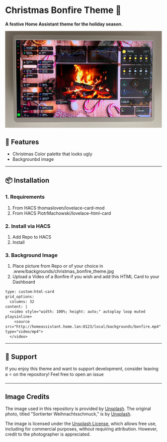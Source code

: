 # Christmas Bonfire Theme 🎄  
**A festive Home Assistant theme for the holiday season.**  

![Preview](https://raw.githubusercontent.com/chriopter/christmas-bonfire-theme/main/images/Example%20Picture.png)  

## 🎁 Features
- Christmas Color palette that looks ugly
- Backgrounbd image

---

## 📦 Installation

### 1. Requirements
1. From HACS thomasloven/lovelace-card-mod
2. From HACS PiotrMachowski/lovelace-html-card

### 2. Install via HACS  
1. Add Repo to HACS
2. Install

### 3. Background Image
1. Place picture from Repo or of your choice in .www/backgrounds/christmas_bonfire_theme.jpg
2. Upload a Video of a Bonfire if you wish and add this HTML Card to your Dashboard
```
type: custom:html-card
grid_options:
  columns: 32
content: |
  <video style="width: 100%; height: auto;" autoplay loop muted playsinline>
    <source src="http://homeassistant.home.lan:8123/local/backgrounds/bonfire.mp4" type="video/mp4">
  </video>
```

---

## 🎅 Support

If you enjoy this theme and want to support development, consider leaving a ⭐ on the repository! Feel free to open an issue

---

## Image Credits

The image used in this repository is provided by [Unsplash](https://unsplash.com). The original photo, titled "Sortierter Weihnachtsschmuck," is by [Unsplash](https://unsplash.com/de/fotos/sortierter-weihnachtsschmuck-7VOyZ0-iO0o).

The image is licensed under the [Unsplash License](https://unsplash.com/license), which allows free use, including for commercial purposes, without requiring attribution. However, credit to the photographer is appreciated.
